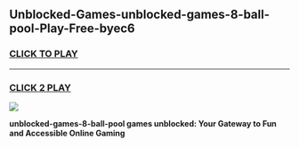
## Unblocked-Games-unblocked-games-8-ball-pool-Play-Free-byec6
<h3>
<a href="https://premium76.site?title=unblocked-games-8-ball-pool&ref=09A">CLICK TO PLAY</a></h3>
<hr>

<h3>
<a href="https://premium76.site?title=unblocked-games-8-ball-pool&ref=09A">CLICK 2 PLAY</a>
  
</h3>

<a href="https://premium76.site?title=unblocked-games-8-ball-pool&ref=09A"><img src="https://clearcache.store/games.png"></a>


**unblocked-games-8-ball-pool games unblocked: Your Gateway to Fun and Accessible Online Gaming**
